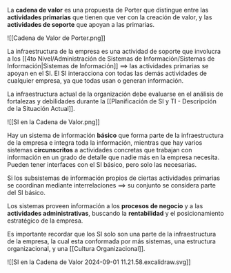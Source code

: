 La **cadena de valor** es una propuesta de Porter que distingue entre las **actividades primarias** que tienen que ver con la creación de valor, y las **actividades de soporte** que apoyan a las primarias.

![[Cadena de Valor de Porter.png]]

La infraestructura de la empresa es una actividad de soporte que involucra a los [[4to Nivel/Administración de Sistemas de Información/Sistemas de Información|Sistemas de Información]] $\implies$ las actividades primarias se apoyan en el SI. El SI interacciona con todas las demás actividades de cualquier empresa, ya que todas usan o generan información.

La infraestructura actual de la organización debe evaluarse en el análisis de fortalezas y debilidades durante la [[Planificación de SI y TI - Descripción de la Situación Actual]].

![[SI en la Cadena de Valor.png]]

Hay un sistema de información **básico** que forma parte de la infraestructura de la empresa e integra toda la información, mientras que hay varios sistemas **circunscritos** a actividades concretas que trabajan con información en un grado de detalle que nadie más en la empresa necesita. Pueden tener interfaces con el SI básico, pero solo las necesarias.

Si los subsistemas de información propios de ciertas actividades primarias se coordinan mediante interrelaciones $\implies$ su conjunto se considera parte del SI básico.

Los sistemas proveen información a los **procesos de negocio** y a las **actividades administrativas**, buscando la **rentabilidad** y el posicionamiento estratégico de la empresa. 

Es importante recordar que los SI solo son una parte de la infraestructura de la empresa, la cual esta conformada por más sistemas, una estructura organizacional, y una [[Cultura Organizacional]].

![[SI en la Cadena de Valor 2024-09-01 11.21.58.excalidraw.svg]]
